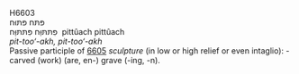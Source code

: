 <body>
  <p>H6603<br>  פּתּח    פּתּוּח  <br> פִּתּתּּוַּח  פִּתּתּּוַּח  ‎  pittûach  pittûach  <br><i>pit-too‘-akh,</i> <i>pit-too‘-akh </i><br>Passive participle of <a href="h6605.htm">6605</a>  <i>sculpture</i> (in low or high relief or even intaglio): - carved (work) (are, en-) grave (-ing, -n).<br></p>
 </body>